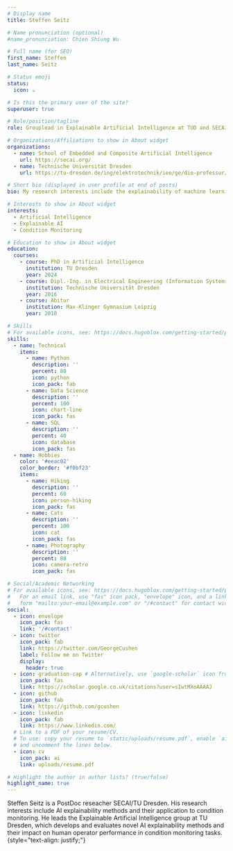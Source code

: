 ```yaml
---
# Display name
title: Steffen Seitz 

# Name pronunciation (optional)
#name_pronunciation: Chien Shiung Wu

# Full name (for SEO)
first_name: Steffen
last_name: Seitz

# Status emoji
status:
  icon: ☕️

# Is this the primary user of the site?
superuser: true

# Role/position/tagline
role: Grouplead in Explainable Artificial Intelligence at TUD and SECAI

# Organizations/Affiliations to show in About widget
organizations:
  - name: School of Embedded and Composite Artificial Intelligence
    url: https://secai.org/
  - name: Technische Universität Dresden
    url: https://tu-dresden.de/ing/elektrotechnik/iee/ge/die-professur/beschaeftigte/steffen-seitz

# Short bio (displayed in user profile at end of posts)
bio: My research interests include the explainability of machine learning and its application to condition monitoring problems.

# Interests to show in About widget
interests:
  - Artificial Intelligence
  - Explainable AI
  - Condition Monitoring

# Education to show in About widget
education:
  courses:
    - course: PhD in Artificial Intelligence
      institution: TU Dresden
      year: 2024
    - course: Dipl.-Ing. in Electrical Engineering (Information Systems Engineering Major)
      institution: Technische Universität Dresden
      year: 2016
    - course: Abitur
      institution: Max-Klinger Gymnasium Leipzig
      year: 2010

# Skills
# For available icons, see: https://docs.hugoblox.com/getting-started/page-builder/#icons
skills:
  - name: Technical
    items:
      - name: Python
        description: ''
        percent: 80
        icon: python
        icon_pack: fab
      - name: Data Science
        description: ''
        percent: 100
        icon: chart-line
        icon_pack: fas
      - name: SQL
        description: ''
        percent: 40
        icon: database
        icon_pack: fas
  - name: Hobbies
    color: '#eeac02'
    color_border: '#f0bf23'
    items:
      - name: Hiking
        description: ''
        percent: 60
        icon: person-hiking
        icon_pack: fas
      - name: Cats
        description: ''
        percent: 100
        icon: cat
        icon_pack: fas
      - name: Photography
        description: ''
        percent: 80
        icon: camera-retro
        icon_pack: fas

# Social/Academic Networking
# For available icons, see: https://docs.hugoblox.com/getting-started/page-builder/#icons
#   For an email link, use "fas" icon pack, "envelope" icon, and a link in the
#   form "mailto:your-email@example.com" or "/#contact" for contact widget.
social:
  - icon: envelope
    icon_pack: fas
    link: '/#contact'
  - icon: twitter
    icon_pack: fab
    link: https://twitter.com/GeorgeCushen
    label: Follow me on Twitter
    display:
      header: true
  - icon: graduation-cap # Alternatively, use `google-scholar` icon from `ai` icon pack
    icon_pack: fas
    link: https://scholar.google.co.uk/citations?user=sIwtMXoAAAAJ
  - icon: github
    icon_pack: fab
    link: https://github.com/gcushen
  - icon: linkedin
    icon_pack: fab
    link: https://www.linkedin.com/
  # Link to a PDF of your resume/CV.
  # To use: copy your resume to `static/uploads/resume.pdf`, enable `ai` icons in `params.yaml`,
  # and uncomment the lines below.
  - icon: cv
    icon_pack: ai
    link: uploads/resume.pdf

# Highlight the author in author lists? (true/false)
highlight_name: true
---
```


Steffen Seitz is a PostDoc reseacher SECAI/TU Dresden. His research interests include AI explainability methods and their application to condition monitoring. He leads the Explainable Artificial Intelligence group at TU Dresden, which develops and evaluates novel AI explainability methods and their impact on human operator performance in condition monitoring tasks.
{style="text-align: justify;"}
